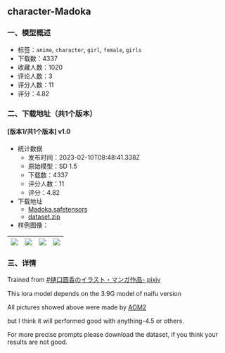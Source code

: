 ## character-Madoka
### 一、模型概述

- 标签：`anime`, `character`, `girl`, `female`, `girls`
- 下载数：4337
- 收藏人数：1020
- 评论人数：3
- 评分人数：11
- 评分：4.82

### 二、下载地址（共1个版本）

#### [版本1/共1个版本] v1.0

- 统计数据
  - 发布时间：2023-02-10T08:48:41.338Z
  - 原始模型：SD 1.5
  - 下载数：4337
  - 评分人数：11
  - 评分：4.82
- 下载地址
  - [Madoka.safetensors](https://civitai.com/api/download/models/9182)
  - [dataset.zip](https://civitai.com/api/download/models/9182?type=Training%20Data)
- 样例图像：

| <img src="https://image.civitai.com/xG1nkqKTMzGDvpLrqFT7WA/8c48d01a-b400-44cd-71c1-54ded3e73b00/width=450/87938.jpeg" /> | <img src="https://image.civitai.com/xG1nkqKTMzGDvpLrqFT7WA/263fe28b-9b73-4c23-1855-39d147b38e00/width=450/87943.jpeg" /> | <img src="https://image.civitai.com/xG1nkqKTMzGDvpLrqFT7WA/2078ecbb-fcba-4628-1fe3-c17d26a0e100/width=450/87942.jpeg" /> | <img src="https://image.civitai.com/xG1nkqKTMzGDvpLrqFT7WA/c8a43ff5-5bf3-4dfa-18d2-fec32d954500/width=450/87941.jpeg" /> |
| ---- | ---- | ---- | ---- |


### 三、详情
<p>Trained from <a target="_blank" rel="ugc" href="https://www.pixiv.net/tags/%E6%A8%8B%E5%8F%A3%E5%86%86%E9%A6%99/artworks">#樋口圆香のイラスト・マンガ作品- pixiv</a></p><p>This lora model depends on the 3.9G model of naifu version</p><p>All pictures showed above were made by <a rel="ugc" href="https://huggingface.co/WarriorMama777/OrangeMixs/tree/main/Models/AbyssOrangeMix2">AOM2</a></p><p>but I think it will performed good with anything-4.5 or others.</p><p>For more precise prompts please download the dataset, if you think your results are not good.</p><p></p>